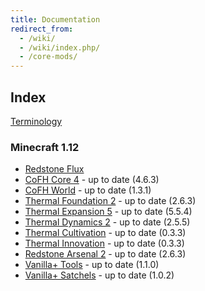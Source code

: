 ```yaml
---
title: Documentation
redirect_from:
  - /wiki/
  - /wiki/index.php/
  - /core-mods/
---
```


Index
-----

[Terminology](/docs/terminology/)

<!-- Arrow symbol: → -->

### Minecraft 1.12
* [Redstone Flux](/docs/redstone-flux/)
* [CoFH Core 4](/docs/cofh-core-4/) - <span class="uk-text-small uk-text-success">up to date (4.6.3)</span>
* [CoFH World](/docs/cofh-world/) - <span class="uk-text-small uk-text-success">up to date (1.3.1)</span>
* [Thermal Foundation 2](/docs/thermal-foundation-2/) - <span class="uk-text-small uk-text-success">up to date (2.6.3)</span>
* [Thermal Expansion 5](/docs/thermal-expansion-5/) - <span class="uk-text-small uk-text-success">up to date (5.5.4)</span>
* [Thermal Dynamics 2](/docs/thermal-dynamics/) - <span class="uk-text-small uk-text-success">up to date (2.5.5)</span>
* [Thermal Cultivation](/docs/thermal-cultivation/) - <span class="uk-text-small uk-text-success">up to date (0.3.3)</span>
* [Thermal Innovation](/docs/thermal-innovation/) - <span class="uk-text-small uk-text-success">up to date (0.3.3)</span>
* [Redstone Arsenal 2](/docs/redstone-arsenal/) - <span class="uk-text-small uk-text-success">up to date (2.6.3)</span>
* [Vanilla+ Tools](/docs/vanillaplus-tools/) - <span class="uk-text-small uk-text-success">up to date (1.1.0)</span>
* [Vanilla+ Satchels](/docs/vanillaplus-satchels/) - <span class="uk-text-small uk-text-success">up to date (1.0.2)</span>

<!--
### Minecraft 1.7
* [CoFH Core 3](/docs/cofh-core-3/)
* [Thermal Foundation 1](/docs/thermal-foundation-1/)
* [Thermal Expansion 4](/docs/thermal-expansion-4/)
* [Thermal Dynamics 1](/docs/thermal-dynamics-1/)
* [Redstone Arsenal 1.1](/docs/redstone-arsenal-1.1/)
* [MineFactory Reloaded 2.8](/docs/minefactory-reloaded-2.8/)
* [Nether Ores 2.3](/docs/nether-ores-2.3/)

### Minecraft 1.6
* [CoFH Core 2](/docs/cofh-core-2/)
* [Thermal Expansion 3](/docs/thermal-expansion-3/)
* [Redstone Arsenal 1.0](/docs/redstone-arsenal-1.0/)
* [MineFactory Reloaded 2.7](/docs/minefactory-reloaded-2.7/)
* [Nether Ores 2.2](/docs/nether-ores-2.2/)
-->
